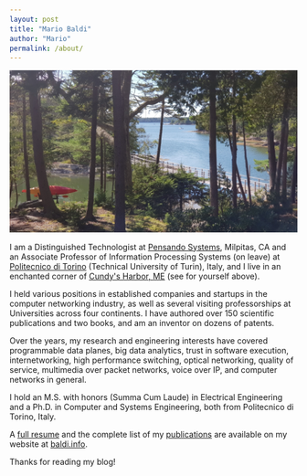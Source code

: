 ```yaml
---
layout: post
title: "Mario Baldi"
author: "Mario"
permalink: /about/
---
```


[![View from the window of my home](/assets/images/ViewFromHome_small.jpg)](/assets/images/20190905_141336.jpg)

I am a Distinguished Technologist at [Pensando Systems](http:/pensando.io), Milpitas, CA and an Associate Professor of Information Processing Systems (on leave) at [Politecnico di Torino](http://polito.it) (Technical University of Turin), Italy, and I live in an enchanted corner of [Cundy's Harbor, ME](https://www.google.com/maps/place/Cundys+Harbor,+Harpswell,+ME+04079/@43.7970254,-69.9106121,14z/data=!3m1!4b1!4m5!3m4!1s0x4cad80cec004b13f:0xdb688250785b0874!8m2!3d43.7970272!4d-69.8931025)
(see for yourself above). 

I held various positions in established companies and startups in the computer networking industry, as well as several visiting professorships at Universities across four continents. I have authored over 150 scientific publications and two books, and am an inventor on dozens of patents.

Over the years, my research and engineering interests have covered programmable data planes, big data analytics, trust in software execution, internetworking, high performance switching, optical networking, quality of service, multimedia over packet networks, voice over IP, and computer networks in general.

I hold an M.S. with honors (Summa Cum Laude) in Electrical Engineering and a Ph.D. in Computer and Systems Engineering, both from Politecnico di Torino, Italy.

A [full resume](http://resume.baldi.info/) and the complete list of my [publications](http://pubs.baldi.info/) are available on my website at [baldi.info](http://baldi.info).

Thanks for reading my blog!
